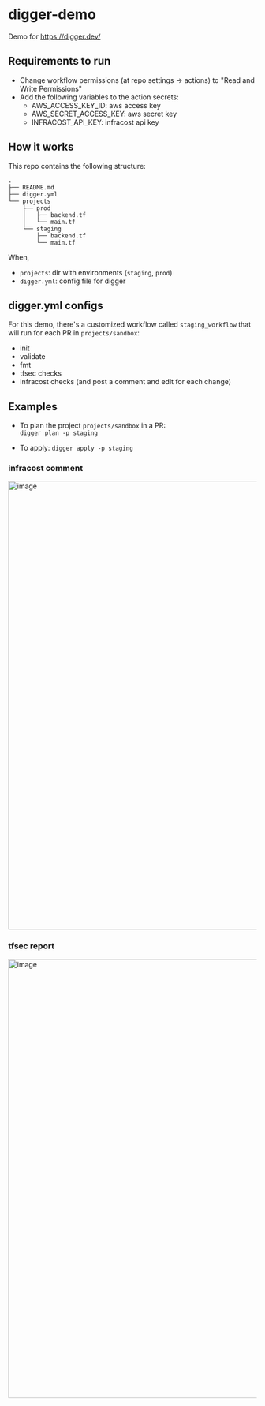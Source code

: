 # digger-demo
Demo for https://digger.dev/

## Requirements to run
* Change workflow permissions (at repo settings -> actions) to "Read and Write Permissions"
* Add the following variables to the action secrets:
    * AWS_ACCESS_KEY_ID: aws access key
    * AWS_SECRET_ACCESS_KEY: aws secret key
    * INFRACOST_API_KEY: infracost api key

## How it works

This repo contains the following structure:
```
.
├── README.md
├── digger.yml
└── projects
    ├── prod
    │   ├── backend.tf
    │   └── main.tf
    └── staging
        ├── backend.tf
        └── main.tf
```

When,   
* `projects`: dir with environments (`staging`, `prod`)   
* `digger.yml`: config file for digger  

## digger.yml configs
For this demo, there's a customized workflow called `staging_workflow` that will run for each PR in `projects/sandbox`:
* init
* validate
* fmt
* tfsec checks
* infracost checks (and post a comment and edit for each change)

## Examples

* To plan the project `projects/sandbox` in a PR:   
`digger plan -p staging`

* To apply:
`digger apply -p staging`

### infracost comment
<img width="910" alt="image" src="https://github.com/edsoncelio/digger-demo/assets/5833278/71a5c9fc-3db6-41c5-92a9-36ef8c17c291">

### tfsec report
<img width="890" alt="image" src="https://github.com/edsoncelio/digger-demo/assets/5833278/d7776260-42e5-48eb-8522-e883b13a4508">
